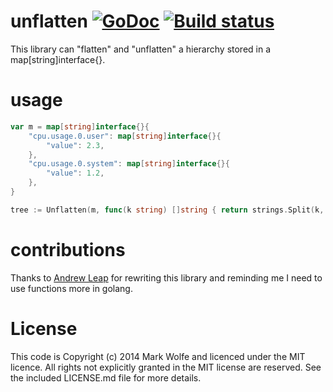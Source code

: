 # unflatten [![GoDoc](https://img.shields.io/badge/godoc-Reference-brightgreen.svg?style=flat)](http://godoc.org/github.com/wolfeidau/unflatten) [![Build status](https://badge.buildkite.com/151ea999a86e701c902657ecd0b4c584db64211df820a991ef.svg)](https://buildkite.com/mark-at-wolfe-dot-id-dot-au/unflatten)

This library can "flatten" and "unflatten" a hierarchy stored in a map[string]interface{}. 

# usage

```go
var m = map[string]interface{}{
	"cpu.usage.0.user": map[string]interface{}{
		"value": 2.3,
	},
	"cpu.usage.0.system": map[string]interface{}{
		"value": 1.2,
	},
}

tree := Unflatten(m, func(k string) []string { return strings.Split(k, ".") })

```

# contributions

Thanks to [Andrew Leap](https://github.com/andyleap) for rewriting this library and reminding me I need to use functions more in golang.

# License

This code is Copyright (c) 2014 Mark Wolfe and licenced under the MIT licence. All rights not explicitly granted in the MIT license are reserved. See the included LICENSE.md file for more details.
